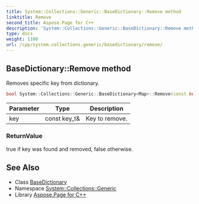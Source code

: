 ```yaml
---
title: System::Collections::Generic::BaseDictionary::Remove method
linktitle: Remove
second_title: Aspose.Page for C++
description: 'System::Collections::Generic::BaseDictionary::Remove method. Removes specific key from dictionary in C++.'
type: docs
weight: 1100
url: /cpp/system.collections.generic/basedictionary/remove/
---
```

## BaseDictionary::Remove method


Removes specific key from dictionary.

```cpp
bool System::Collections::Generic::BaseDictionary<Map>::Remove(const key_t &key) override
```


| Parameter | Type | Description |
| --- | --- | --- |
| key | const key_t\& | Key to remove. |

### ReturnValue

true if key was found and removed, false otherwise.

## See Also

* Class [BaseDictionary](../)
* Namespace [System::Collections::Generic](../../)
* Library [Aspose.Page for C++](../../../)
